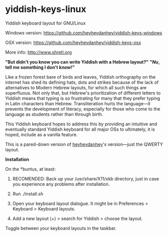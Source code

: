 # yiddish-keys-linux

Yiddish keyboard layout for GNU/Linux

Windows version: https://github.com/heyheydanhey/yiddish-keys-windows

OSX version: https://github.com/heyheydanhey/yiddish-keys-osx

More info: http://www.shretl.org

**"But didn't you know you can write Yiddish with a Hebrew layout?"**
**"*Nu*, tell me something I don't know!"**

Like a frozen forest bare of birds and leaves, Yiddish orthography on the internet 
has shed its defining hats, dots and strikes because of the lack of alternatives 
to Modern Hebrew layouts, for which all such things are superfluous. Not only that, 
but Hebrew's prioritization of different letters to Yiddish means that typing is so
frustrating for many that they prefer typing in Latin characters than Hebrew. 
Transliteration hurts the language&mdash;it prevents the development of literacy, 
especially for those who come to the language as students rather than through birth.

This Yiddish keyboard hopes to address this by providing an intuitive and eventually
standard Yiddish keyboard for all major OSs to ultimately, it is hoped, include 
as a vanilla feature.

This is a pared-down version of [heyheydanhey](https://github.com/heyheydanhey)'s version&mdash;just the QWERTY layout.

**Installation**

On the *buntus, at least:

 1) RECOMENDED: Back up your /usr/share/X11/xkb directory, just in case you experience any problems after installation.
   
 2) Run ./install.sh
  
 3) Open your keyboard layout dialogue. It might be in Preferences > Keyboard > Keyboard layouts.
 
 4) Add a new layout (+) > search for Yiddish > choose the layout.
 
 Toggle between your keyboard layouts in the taskbar.
